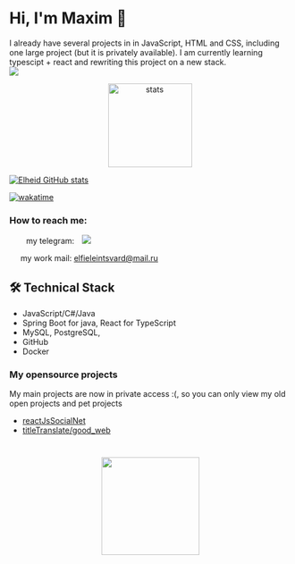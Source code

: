 # Hi, I'm Maxim 👋
<p>
I already have several projects in in JavaScript, HTML and CSS, including one large project  (but it is privately available). 
I am currently learning typescipt + react and rewriting this project on a new stack.
       <br>  <img src="https://img.shields.io/badge/React-20232A?style=for-the-badge&logo=react&logoColor=61DAFB"/> </br>
</p>


<p align='center'>
   <a href="https://github-readme-stats.vercel.app/api?username=Elheid&show_icons=true&count_private=true&theme=dracula">
      <img
           height=150
           src="https://github-readme-stats.vercel.app/api?username=Elheid&show_icons=true&count_private=true&theme=dracula"
            alt="stats"
         />
   </a>
</p>

[![Elheid GitHub stats](https://github-readme-stats.vercel.app/api/top-langs?username=Elheid&t&theme=algolia&show_icons=true)](https://github.com/Elheid)

[![wakatime](https://wakatime.com/badge/user/83d1756c-3aa6-4b1d-8292-4086daa7e61a.svg)](https://wakatime.com/@83d1756c-3aa6-4b1d-8292-4086daa7e61a)


### How to reach me:
<div align='left'  style="margin: 0 20px">
   <p>
   <span  style="margin:5px 10px">my telegram:</span>
   <a href="https://t.me/elfieleintsvard">
       <img src="https://img.shields.io/badge/Telegram-2CA5E0?style=for-the-badge&logo=telegram&logoColor=white"/>
   </a>
</p>
<p>
   <span  style="margin:0 px 10px">my work mail:</span> 
   <a href='mailto:elfieleintsvard@mail.ru'>elfieleintsvard@mail.ru</a>
</p>
</div>


## 🛠 Technical Stack
*   JavaScript/C#/Java
*   Spring Boot for java, React for TypeScript
*   MySQL, PostgreSQL,
*   GitHub
*   Docker

### My opensource projects
My main projects are now in private access :(, 
so you can only view my old open projects and pet projects

*   [reactJsSocialNet](https://github.com/Elheid/reactJsSocialNet)
*   [titleTranslate/good_web](https://github.com/Elheid/TitleTranslateWeb)

<div align="center" style="margin: 40px 0">
   <a href="https://github.com/Elheid/github-profile-views-counter">
       <img width="175px" src="https://komarev.com/ghpvc/?username=Elheid&color=DE002D">
   </a>
</div>
